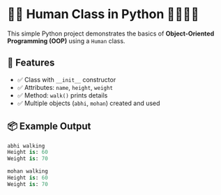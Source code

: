 # 🧍‍♂️ Human Class in Python 🚶‍♀️🚶‍♂️

This simple Python project demonstrates the basics of **Object-Oriented Programming (OOP)** using a `Human` class.

## 🚀 Features

- ✅ Class with `__init__` constructor
- ✅ Attributes: `name`, `height`, `weight`
- ✅ Method: `walk()` prints details
- ✅ Multiple objects (`abhi`, `mohan`) created and used

## 📦 Example Output

```python
abhi walking
Height is: 60
Weight is: 70

mohan walking
Height is: 60
Weight is: 70
